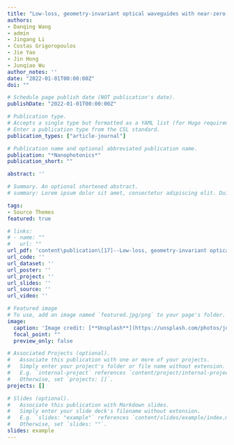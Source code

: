 ```yaml
---
title: "Low-loss, geometry-invariant optical waveguides with near-zero-index materials. Nanophotonics"
authors:
- Danqing Wang
- admin
- Jingang Li
- Costas Grigoropoulos
- Jie Yao
- Jin Hong
- Junqiao Wu
author_notes: ''
date: "2022-01-01T00:00:00Z"
doi: ""

# Schedule page publish date (NOT publication's date).
publishDate: "2022-01-01T00:00:00Z"

# Publication type.
# Accepts a single type but formatted as a YAML list (for Hugo requirements).
# Enter a publication type from the CSL standard.
publication_types: ["article-journal"]

# Publication name and optional abbreviated publication name.
publication: "*Nanophotonics*"
publication_short: ""

abstract: ''

# Summary. An optional shortened abstract.
# summary: Lorem ipsum dolor sit amet, consectetur adipiscing elit. Duis posuere tellus ac convallis placerat. Proin tincidunt magna sed ex sollicitudin condimentum.

tags:
- Source Themes
featured: true

# links:
# - name: ""
#   url: ""
url_pdf: 'content\publication\[17]--Low-loss, geometry-invariant optical waveguides with near-zero-index materials. Nanophotonics\10.1515_nanoph-2022-0445.pdf'
url_code: ''
url_dataset: ''
url_poster: ''
url_project: ''
url_slides: ''
url_source: ''
url_video: ''

# Featured image
# To use, add an image named `featured.jpg/png` to your page's folder. 
image:
  caption: 'Image credit: [**Unsplash**](https://unsplash.com/photos/jdD8gXaTZsc)'
  focal_point: ""
  preview_only: false

# Associated Projects (optional).
#   Associate this publication with one or more of your projects.
#   Simply enter your project's folder or file name without extension.
#   E.g. `internal-project` references `content/project/internal-project/index.md`.
#   Otherwise, set `projects: []`.
projects: []

# Slides (optional).
#   Associate this publication with Markdown slides.
#   Simply enter your slide deck's filename without extension.
#   E.g. `slides: "example"` references `content/slides/example/index.md`.
#   Otherwise, set `slides: ""`.
slides: example
---
```


